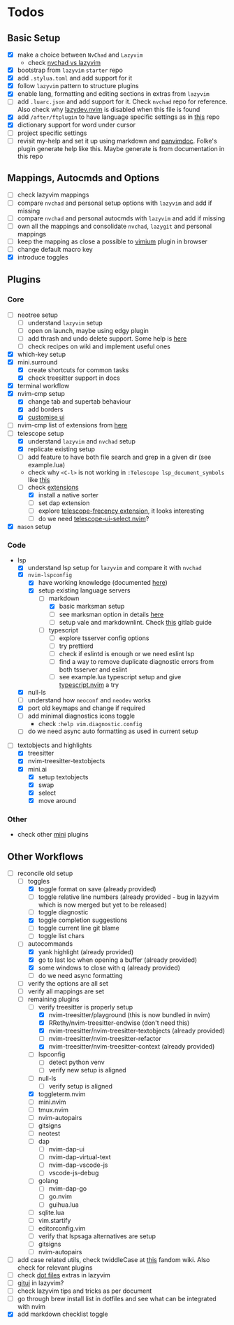 # Todos

## Basic Setup

- [x] make a choice between `NvChad` and `Lazyvim`
  - check [nvchad vs lazyvim](./nvchad-vs-lazyvim.md)
- [x] bootstrap from `lazyvim` `starter` repo
- [x] add `.stylua.toml` and add support for it
- [x] follow `lazyvim` pattern to structure plugins
- [x] enable lang, formatting and editing sections in extras from `lazyvim`
- [ ] add `.luarc.json` and add support for it. Check `nvchad` repo for reference. Also check why
      [lazydev.nvim](https://github.com/folke/lazydev.nvim) is disabled when this file is found
- [x] add `/after/ftplugin` to have language specific settings as in [this](https://github.com/willothy/nvim-config)
      repo
- [x] dictionary support for word under cursor
- [ ] project specific settings
- [ ] revisit my-help and set it up using markdown and [panvimdoc](https://github.com/kdheepak/panvimdoc). Folke's
      plugin generate help like this. Maybe generate is from documentation in this repo

## Mappings, Autocmds and Options

- [ ] check lazyvim mappings
- [ ] compare `nvchad` and personal setup options with `lazyvim` and add if missing
- [ ] compare `nvchad` and personal autocmds with `lazyvim` and add if missing
- [ ] own all the mappings and consolidate `nvchad`, `lazygit` and personal mappings
- [ ] keep the mapping as close a possible to [vimium](https://github.com/philc/vimium/wiki) plugin in browser
- [ ] change default macro key
- [x] introduce toggles

## Plugins

### Core

- [ ] neotree setup
  - [ ] understand `lazyvim` setup
  - [ ] open on launch, maybe using edgy plugin
  - [ ] add thrash and undo delete support. Some help is
        [here](https://github.com/nvim-neo-tree/neo-tree.nvim/issues/202)
  - [ ] check recipes on wiki and implement useful ones
- [x] which-key setup
- [x] mini.surround
  - [x] create shortcuts for common tasks
  - [x] check treesitter support in docs
- [x] terminal workflow
- [x] nvim-cmp setup
  - [x] change tab and supertab behaviour
  - [x] add borders
  - [x] [customise ui](https://github.com/hrsh7th/nvim-cmp/wiki/Menu-Appearance)
- [ ] nvim-cmp list of extensions from [here](https://github.com/hrsh7th/nvim-cmp/wiki/List-of-sources)
- [ ] telescope setup
  - [x] understand `lazyvim` and `nvchad` setup
  - [x] replicate existing setup
  - [ ] add feature to have both file search and grep in a given dir (see example.lua)
  - check why `<C-l>` is not working in `:Telescope lsp_document_symbols` like
    [this](https://user-images.githubusercontent.com/39233597/110256294-57385c00-7f98-11eb-86e9-9f647bb2a659.mp4)
  - [ ] check [extensions](https://github.com/nvim-telescope/telescope.nvim/wiki/Extensions)
    - [x] install a native sorter
    - [ ] set dap extension
    - [ ] explore [telescope-frecency extension](https://github.com/nvim-telescope/telescope-frecency.nvim), it looks
          interesting
    - [ ] do we need [telescope-ui-select.nvim](https://github.com/nvim-telescope/telescope-ui-select.nvim)?
- [x] `mason` setup

### Code

- lsp
  - [x] understand lsp setup for `lazyvim` and compare it with `nvchad`
  - [x] `nvim-lspconfig`
    - [x] have working knowledge (documented [here](./plugins/nvim-lspconfig.md))
    - [x] setup existing language servers
      - [ ] markdown
        - [x] basic marksman setup
        - [ ] see marksman option in details [here](https://github.com/artempyanykh/marksman)
        - [ ] setup vale and markdownlint. Check
              [this](https://docs.gitlab.com/ee/development/documentation/testing.html#vale) gitlab guide
      - [ ] typescript
        - [ ] explore tsserver config options
        - [ ] try prettierd
        - [ ] check if eslintd is enough or we need eslint lsp
        - [ ] find a way to remove duplicate diagnostic errors from both tsserver and eslint
        - [ ] see example.lua typescript setup and give
              [typescript.nvim](https://github.com/jose-elias-alvarez/typescript.nvim) a try
  - [x] null-ls
  - [ ] understand how `neoconf` and `neodev` works
  - [x] port old keymaps and change if required
  - [ ] add minimal diagnostics icons toggle
    - check `:help vim.diagnostic.config`
  - [ ] do we need async auto formatting as used in current setup
- [ ] textobjects and highlights
  - [x] treesitter
  - [x] nvim-treesitter-textobjects
  - [x] mini.ai
    - [x] setup textobjects
    - [x] swap
    - [x] select
    - [x] move around

### Other

- check other [mini](https://github.com/echasnovski/mini.nvim) plugins

## Other Workflows

- [ ] reconcile old setup
  - [ ] toggles
    - [x] toggle format on save (already provided)
    - [ ] toggle relative line numbers (already provided - bug in lazyvim which is now merged but yet to be released)
    - [ ] toggle diagnostic
    - [x] toggle completion suggestions
    - [ ] toggle current line git blame
    - [ ] toggle list chars
  - [ ] autocommands
    - [x] yank highlight (already provided)
    - [x] go to last loc when opening a buffer (already provided)
    - [x] some windows to close with q (already provided)
    - [ ] do we need async formatting
  - [ ] verify the options are all set
  - [ ] verify all mappings are set
  - [ ] remaining plugins
    - [ ] verify treesitter is properly setup
      - [x] nvim-treesitter/playground (this is now bundled in nvim)
      - [x] RRethy/nvim-treesitter-endwise (don't need this)
      - [x] nvim-treesitter/nvim-treesitter-textobjects (already provided)
      - [ ] nvim-treesitter/nvim-treesitter-refactor
      - [x] nvim-treesitter/nvim-treesitter-context (already provided)
    - [ ] lspconfig
      - [ ] detect python venv
      - [ ] verify new setup is aligned
    - [ ] null-ls
      - [ ] verify setup is aligned
    - [x] toggleterm.nvim
    - [ ] mini.nvim
    - [ ] tmux.nvim
    - [ ] nvim-autopairs
    - [ ] gitsigns
    - [ ] neotest
    - [ ] dap
      - [ ] nvim-dap-ui
      - [ ] nvim-dap-virtual-text
      - [ ] nvim-dap-vscode-js
      - [ ] vscode-js-debug
    - [ ] golang
      - [ ] nvim-dap-go
      - [ ] go.nvim
      - [ ] guihua.lua
    - [ ] sqlite.lua
    - [ ] vim.startify
    - [ ] editorconfig.vim
    - [ ] verify that lspsaga alternatives are setup
    - [ ] gitsigns
    - [ ] nvim-autopairs
- [ ] add case related utils, check twiddleCase at [this](https://vim.fandom.com/wiki/Switching_case_of_characters)
      fandom wiki. Also check for relevant plugins
- [ ] check [dot files](http://www.lazyvim.org/extras/util/dot) extras in lazyvim
- [ ] [gitui](http://www.lazyvim.org/extras/util/gitui) in lazyvim?
- [ ] check lazyvim tips and tricks as per document
- [ ] go through brew install list in dotfiles and see what can be integrated with nvim
- [x] add markdown checklist toggle
